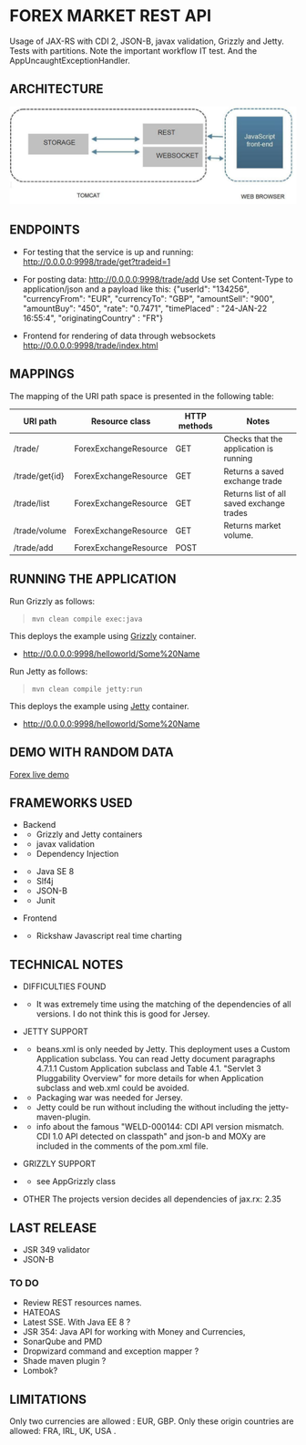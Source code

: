 # FOREX MARKET REST API

Usage of JAX-RS with CDI 2, JSON-B, javax validation, Grizzly and Jetty.
Tests with partitions. Note the important workflow IT test.
And the AppUncaughtExceptionHandler.

## ARCHITECTURE

![Alt text](restapi.jpg "architecture")

## ENDPOINTS   
- For testing that the service is up and running: http://0.0.0.0:9998/trade/get?tradeid=1
- For posting data: http://0.0.0.0:9998/trade/add
 Use set Content-Type to application/json and a payload like this:
{"userId": "134256", "currencyFrom": "EUR", "currencyTo": "GBP", "amountSell": 
"900", "amountBuy": "450", "rate": "0.7471", "timePlaced" : "24-JAN-22 16:55:4", "originatingCountry" : "FR"}

- Frontend for rendering of data through websockets http://0.0.0.0:9998/trade/index.html

## MAPPINGS

The mapping of the URI path space is presented in the following table:

URI path		| Resource class      	| HTTP methods	| Notes
----------------| --------------------- | ------------	| --------------------------------------------------------
/trade/			| ForexExchangeResource |	GET			|  Checks that the application is running
/trade/get{id}	| ForexExchangeResource |	GET			|  Returns a saved exchange trade
/trade/list		| ForexExchangeResource |	GET			|  Returns list of all saved exchange trades
/trade/volume	| ForexExchangeResource |	GET			|  Returns market volume.
/trade/add		| ForexExchangeResource	|	POST		|

## RUNNING THE APPLICATION

Run Grizzly as follows:

>     mvn clean compile exec:java

This deploys the example using [Grizzly](https://javaee.github.io/grizzly/) container.

-   <http://0.0.0.0:9998/helloworld/Some%20Name>

Run Jetty as follows:

>     mvn clean compile jetty:run

This deploys the example using [Jetty](https://www.eclipse.org/jetty/) container.

-   <http://0.0.0.0:9998/helloworld/Some%20Name>

<!--
## INSTALLATION REQUIREMENTS
Tomcat 8 or equivalent Servlet container 3.0 ready .
Java JVM 7 .
-->
## DEMO WITH RANDOM DATA

[Forex live demo](https://atdance.github.io/fx_trade/)


## FRAMEWORKS USED
- Backend
- - Grizzly and Jetty containers
- - javax validation
- - Dependency Injection
<!--
- - Server Sent events in Jersey
- - Light broadcast with Tyrus
- - Apache Commons Lang
-->
- - Java SE 8
- - Slf4j
- - JSON-B
- - Junit

- Frontend
- - Rickshaw Javascript real time charting

## TECHNICAL NOTES
- DIFFICULTIES FOUND
- - It was extremely time using the matching of the dependencies of all versions.
I do not think this is good for Jersey. 
- JETTY SUPPORT
- - beans.xml is only needed by Jetty. This deployment uses a Custom Application subclass.
You can read Jetty document paragraphs 4.7.1.1 Custom Application subclass
	and Table 4.1. "Servlet 3 Pluggability Overview" for
more details for when Application subclass and web.xml could be avoided. 
- - Packaging war was needed for Jersey. 									 
- - Jetty could be run without including the without including the jetty-maven-plugin.
- - info about the famous "WELD-000144: CDI API version mismatch. CDI 1.0 
	API detected on classpath" and json-b and MOXy 
	are included in the comments of the pom.xml file.	
- GRIZZLY SUPPORT
- - see AppGrizzly class
	
- OTHER
The projects version decides all dependencies of jax.rx: <version>2.35</version>
		
## LAST RELEASE
- JSR 349 validator
- JSON-B
	
### TO DO
- Review REST resources names.
- HATEOAS
- Latest SSE. With Java EE 8 ? 
- JSR 354: Java API for working with Money and Currencies,
- SonarQube and PMD
- Dropwizard command and exception mapper ?
- Shade maven plugin ?
- Lombok?

<!---
## MESSAGE CONSUMPTION
- Consumed messages are received to a REST framework and written in RAM data structure.
- Rate limiting is implemented with a Servlet Filter that limits the rate of incoming requests at the Application level.
It may return 429 Too Many Requests response.

## MESSAGE PROCESSOR
-  Currency volume of messages from one currency pair market (EUR/GBP) is calculated and saved.
- Messages are sent through a realtime framework which pushes transformed data to a websocket  
frontend.

## MESSAGE FRONTEND
Two html and javascript pages renders graphing currency volume of messages from the (EUR/GBP) currency 
pair market.
- index.html uses websockets
- fixed.html uses REST

## SECURITY
- The API is rate limited.
- Input data is validated.
- Logged input validation failures.
- Strong typing: incoming data is strongly typed as quickly as possible. 
-->
## LIMITATIONS
Only two currencies are allowed : EUR, GBP.
Only these origin countries are allowed: FRA, IRL, UK, USA .